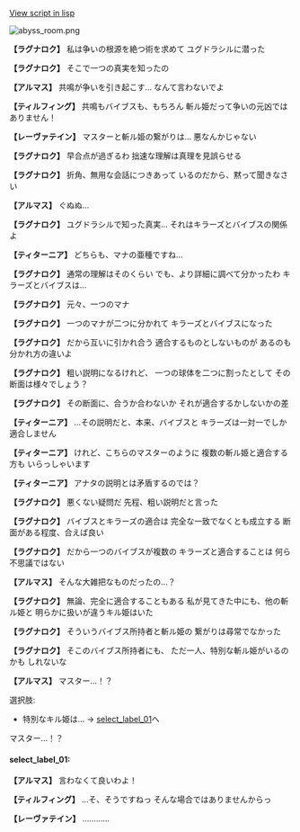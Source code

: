 [View script in lisp](../scripts/110160150.txt)

![abyss_room.png](../images/backgrounds/abyss_room.png)

**【ラグナロク】**
私は争いの根源を絶つ術を求めて
ユグドラシルに潜った

**【ラグナロク】**
そこで一つの真実を知ったの

**【アルマス】**
共鳴が争いを引き起こす…
なんて言わないでよ

**【ティルフィング】**
共鳴もバイブスも、もちろん
斬ル姫だって争いの元凶では
ありません！

**【レーヴァテイン】**
マスターと斬ル姫の繋がりは…
悪なんかじゃない

**【ラグナロク】**
早合点が過ぎるわ
拙速な理解は真理を見誤らせる

**【ラグナロク】**
折角、無用な会話につきあって
いるのだから、黙って聞きなさい

**【アルマス】**
ぐぬぬ…

**【ラグナロク】**
ユグドラシルで知った真実…
それはキラーズとバイブスの関係よ

**【ティターニア】**
どちらも、マナの亜種ですね…

**【ラグナロク】**
通常の理解はそのくらい
でも、より詳細に調べて分かったわ
キラーズとバイブスは…

**【ラグナロク】**
元々、一つのマナ

**【ラグナロク】**
一つのマナが二つに分かれて
キラーズとバイブスになった

**【ラグナロク】**
だから互いに引かれ合う
適合するものとしないものが
あるのも分かれ方の違いよ

**【ラグナロク】**
粗い説明になるけれど、
一つの球体を二つに割ったとして
その断面は様々でしょう？

**【ラグナロク】**
その断面に、合うか合わないか
それが適合するかしないかの差

**【ティターニア】**
…その説明だと、本来、バイブスと
キラーズは一対一でしか適合しません

**【ティターニア】**
けれど、こちらのマスターのように
複数の斬ル姫と適合する方も
いらっしゃいます

**【ティターニア】**
アナタの説明とは矛盾するのでは？

**【ラグナロク】**
悪くない疑問だ
先程、粗い説明だと言った

**【ラグナロク】**
バイブスとキラーズの適合は
完全な一致でなくとも成立する
断面がある程度、合えば良い

**【ラグナロク】**
だから一つのバイブスが複数の
キラーズと適合することは
何ら不思議ではない

**【アルマス】**
そんな大雑把なものだったの…？

**【ラグナロク】**
無論、完全に適合することもある
私が見てきた中にも、他の斬ル姫と
明らかに扱いが違うキル姫はいた

**【ラグナロク】**
そういうバイブス所持者と斬ル姫の
繋がりは尋常でなかった

**【ラグナロク】**
そこのバイブス所持者にも、
ただ一人、特別な斬ル姫がいるのかも
しれないな

**【アルマス】**
マスター…！？

選択肢:
- 特別なキル姫は… → [select_label_01](#select_label_01)へ

マスター…！？

#### select_label_01:

**【アルマス】**
言わなくて良いわよ！

**【ティルフィング】**
…そ、そうですねっ
そんな場合ではありませんからっ

**【レーヴァテイン】**
…………